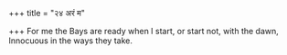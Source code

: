 +++
title = "२४ अरं म"

+++
For me the Bays are ready when I start, or start not, with the dawn, Innocuous in the ways they take.